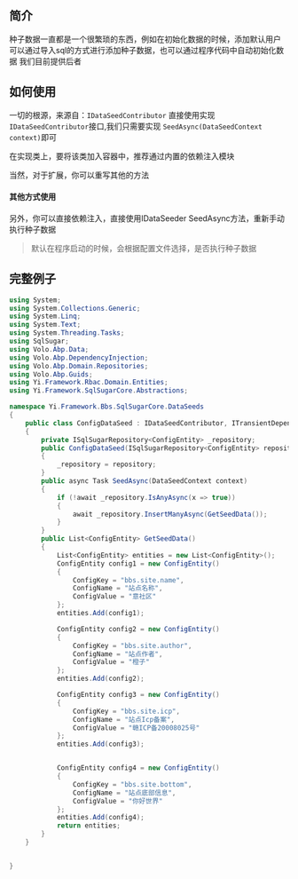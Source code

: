 ## 简介
种子数据一直都是一个很繁琐的东西，例如在初始化数据的时候，添加默认用户
可以通过导入sql的方式进行添加种子数据，也可以通过程序代码中自动初始化数据
我们目前提供后者

## 如何使用
一切的根源，来源自：`IDataSeedContributor`
直接使用实现`IDataSeedContributor`接口,我们只需要实现 `SeedAsync(DataSeedContext context)`即可

在实现类上，要将该类加入容器中，推荐通过内置的依赖注入模块

当然，对于扩展，你可以重写其他的方法

#### 其他方式使用
另外，你可以直接依赖注入，直接使用IDataSeeder SeedAsync方法，重新手动执行种子数据
> 默认在程序启动的时候，会根据配置文件选择，是否执行种子数据

## 完整例子
``` cs
using System;
using System.Collections.Generic;
using System.Linq;
using System.Text;
using System.Threading.Tasks;
using SqlSugar;
using Volo.Abp.Data;
using Volo.Abp.DependencyInjection;
using Volo.Abp.Domain.Repositories;
using Volo.Abp.Guids;
using Yi.Framework.Rbac.Domain.Entities;
using Yi.Framework.SqlSugarCore.Abstractions;

namespace Yi.Framework.Bbs.SqlSugarCore.DataSeeds
{
    public class ConfigDataSeed : IDataSeedContributor, ITransientDependency
    {
        private ISqlSugarRepository<ConfigEntity> _repository;
        public ConfigDataSeed(ISqlSugarRepository<ConfigEntity> repository)
        {
            _repository = repository;
        }
        public async Task SeedAsync(DataSeedContext context)
        {
            if (!await _repository.IsAnyAsync(x => true))
            {
                await _repository.InsertManyAsync(GetSeedData());
            }
        }
        public List<ConfigEntity> GetSeedData()
        {
            List<ConfigEntity> entities = new List<ConfigEntity>();
            ConfigEntity config1 = new ConfigEntity()
            {
                ConfigKey = "bbs.site.name",
                ConfigName = "站点名称",
                ConfigValue = "意社区"
            };
            entities.Add(config1);

            ConfigEntity config2 = new ConfigEntity()
            {
                ConfigKey = "bbs.site.author",
                ConfigName = "站点作者",
                ConfigValue = "橙子"
            };
            entities.Add(config2);

            ConfigEntity config3 = new ConfigEntity()
            {
                ConfigKey = "bbs.site.icp",
                ConfigName = "站点Icp备案",
                ConfigValue = "赣ICP备20008025号"
            };
            entities.Add(config3);


            ConfigEntity config4 = new ConfigEntity()
            {
                ConfigKey = "bbs.site.bottom",
                ConfigName = "站点底部信息",
                ConfigValue = "你好世界"
            };
            entities.Add(config4);
            return entities;
        }
    }


}

 
```